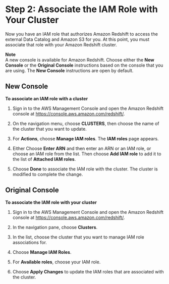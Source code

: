 # Step 2: Associate the IAM Role with Your Cluster<a name="c-getting-started-using-spectrum-add-role"></a>

Now you have an IAM role that authorizes Amazon Redshift to access the external Data Catalog and Amazon S3 for you\. At this point, you must associate that role with your Amazon Redshift cluster\.

**Note**  
A new console is available for Amazon Redshift\. Choose either the **New Console** or the **Original Console** instructions based on the console that you are using\. The **New Console** instructions are open by default\.

## New Console<a name="spectrum-iam-role"></a>

**To associate an IAM role with a cluster**

1. Sign in to the AWS Management Console and open the Amazon Redshift console at [https://console\.aws\.amazon\.com/redshift/](https://console.aws.amazon.com/redshift/)\.

1. On the navigation menu, choose **CLUSTERS**, then choose the name of the cluster that you want to update\. 

1. For **Actions**, choose **Manage IAM roles**\. The **IAM roles** page appears\. 

1. Either Choose **Enter ARN** and then enter an ARN or an IAM role, or choose an IAM role from the list\. Then choose **Add IAM role** to add it to the list of **Attached IAM roles**\. 

1. Choose **Done** to associate the IAM role with the cluster\. The cluster is modified to complete the change\. 

## Original Console<a name="spectrum-iam-role-originalconsole"></a><a name="spectrum-get-started-add-role"></a>

**To associate the IAM role with your cluster**

1. Sign in to the AWS Management Console and open the Amazon Redshift console at [https://console\.aws\.amazon\.com/redshift/](https://console.aws.amazon.com/redshift/)\.

1. In the navigation pane, choose **Clusters**\.

1. In the list, choose the cluster that you want to manage IAM role associations for\.

1. Choose **Manage IAM Roles**\.

1. For **Available roles**, choose your IAM role\. 

1. Choose **Apply Changes** to update the IAM roles that are associated with the cluster\.